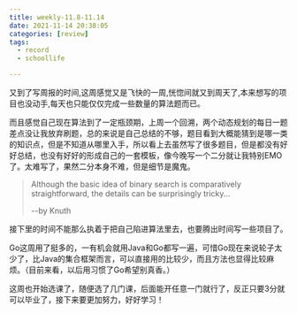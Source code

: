 ```yaml
---
title: weekly-11.8-11.14
date: 2021-11-14 20:38:05
categories: [review]
tags:
  - record
  - schoollife

---
```


又到了写周报的时间,这周感觉又是飞快的一周,恍惚间就又到周天了,本来想写的项目也没动手,每天也只能仅仅完成一些数量的算法题而已。

而且感觉自己现在算法到了一定瓶颈期，上周一个回溯，两个动态规划的每日一题差点没让我放弃刷题，总的来说是自己总结的不够，题目看到大概能猜到是哪一类的知识点，但是不知道从哪里入手，所以看上去虽然写了很多题目，但是都没有好好总结，也没有好好的形成自己的一套模板，像今晚写一个二分就让我特别EMO了。太难写了，果然二分本身不难，但是细节是魔鬼。

>Although the basic idea of binary search is comparatively straightforward, the details can be surprisingly tricky...
>
>--by Knuth

接下里的时间不能那么执着于把自己陷进算法里去，也要腾出时间写一些项目了。

Go这周用了挺多的，一有机会就用Java和Go都写一遍，可惜Go现在来说轮子太少了，比Java的集合框架而言，可以直接用的比较少，而且方法也显得比较麻烦。（目前来看，以后用习惯了Go希望别真香。）

这周也开始选课了，随便选了几门课，后面能开任意一门就行了，反正只要3分就可以毕业了，接下来要更加努力，好好学习！